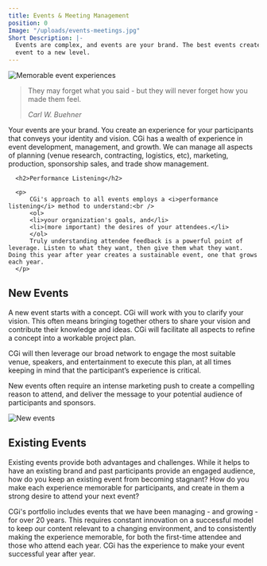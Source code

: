 ```yaml
---
title: Events & Meeting Management
position: 0
Image: "/uploads/events-meetings.jpg"
Short Description: |-
  Events are complex, and events are your brand. The best events create a memorable experience and make participants want to come back. CGi can build events from a raw concept or evolve your existing
  event to a new level.
---
```




<div class="row my-4">
  <div class="col-md-6">
    <img src="/uploads/events-2_2.jpg" alt="Memorable event experiences" />
    </div>
    <div class="col-md-6">
    <blockquote class="blockquote text-center">
    <p class="mb-0">They may forget what you said - but they will never forget how you made them feel.</p>
    <footer class="blockquote-footer"><cite title="Source Title">Carl W. Buehner</cite></footer>
    </blockquote>
    <p>
    Your events are your brand. You create an experience for your participants that conveys your identity and vision.
    CGi has a wealth of experience in event development, management, and growth.
    We can manage all aspects of planning (venue research, contracting, logistics, etc), marketing,
    production, sponsorship sales, and trade show management.
    </p>
  </div>
</div>




<div class="row py-4">
  <div class="col-md-6">

	  <h2>Performance Listening</h2>

	  <p>
		  CGi's approach to all events employs a <i>performance listening</i> method to understand:<br />
		  <ol>
		  <li>your organization's goals, and</li>
		  <li>(more important) the desires of your attendees.</li>
		  </ol>
		  Truly understanding attendee feedback is a powerful point of leverage. Listen to what they want, then give them what they want. Doing this year after year creates a sustainable event, one that grows each year.
	  </p>
  </div>
  <!--
	  <div class="col-md-6">
	  	<img src="/uploads/events-3_2.jpg" alt="New events" />
	  </div>
  -->
</div>




<div class="row py-4">
  <div class="col-md-6">

  <h2>New Events</h2>

  <p>
  A new event starts with a concept. CGi will work with you to clarify your vision. This often means
  bringing together others to share your vision and contribute their knowledge and ideas. CGi will
  facilitate all aspects to refine a concept into a workable project plan.
  </p>

  <p>
  CGi will then leverage our broad network to engage the most suitable venue,
  speakers, and entertainment to execute this plan, at all times keeping in mind that the participant’s experience is critical.
  </p>

  <p>
  New events often require an intense marketing push to create a compelling reason to attend, and deliver 
  the message to your potential audience of participants and sponsors.
  </p>

  <!--<p>[Quote from Juice Plus+]</p>-->

  </div>
  <div class="col-md-6">

  <img src="/uploads/events-3_2.jpg" alt="New events" />

  </div>
</div>


<div class="row py-4">
  <div class="col-md-6">
    <img src="/uploads/events-meetings.jpg" alt="">
  </div>
  <div class="col-md-6">

  <h2>Existing Events</h2>

  <p>
  Existing events provide both advantages and challenges. While it helps to have an existing brand and
  past participants provide an engaged audience, how do you keep an existing event from becoming stagnant? How do you make each
  experience memorable for participants, and create in them a strong desire to attend your next event?
  </p>

  <p>
  CGi's portfolio includes events that we have been managing - and growing - for over 20 years. This requires constant innovation on a successful model to keep our content relevant to a changing
  environment, and to consistently making the experience memorable, for both the first-time
  attendee and those who attend each year. CGi has the experience  to make your event successful year after year.
  </p>

<!--
  <p>
  [Quote from ACMA]
  </p>
-->

  </div>
</div>
